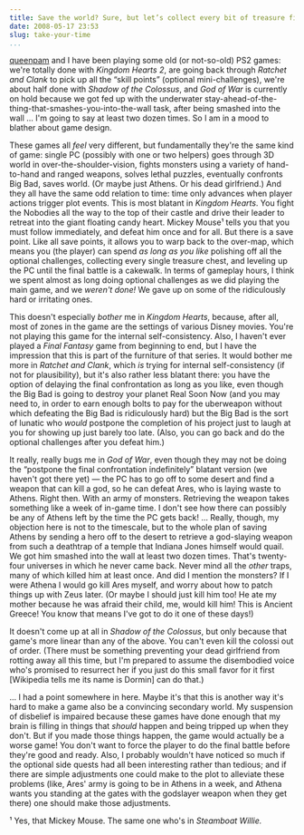 ```yaml
---
title: Save the world? Sure, but let’s collect every bit of treasure first.
date: 2008-05-17 23:53
slug: take-your-time
...
```


[queenpam](https://queenpam.livejournal.com/) and I have been playing
some old (or not-so-old) PS2 games: we're totally done with *Kingdom
Hearts 2*, are going back through *Ratchet and Clank* to pick up all the
“skill points” (optional mini-challenges), we're about half done with
*Shadow of the Colossus*, and *God of War* is currently on hold because
we got fed up with the underwater
stay-ahead-of-the-thing-that-smashes-you-into-the-wall task, after being
smashed into the wall ... I'm going to say at least two dozen times. So
I am in a mood to blather about game design.

These games all *feel* very different, but fundamentally they're the
same kind of game: single PC (possibly with one or two helpers) goes
through 3D world in over-the-shoulder-vision, fights monsters using a
variety of hand-to-hand and ranged weapons, solves lethal puzzles,
eventually confronts Big Bad, saves world. (Or maybe just Athens. Or his
dead girlfriend.) And they all have the same odd relation to time: time
only advances when player actions trigger plot events. This is most
blatant in *Kingdom Hearts*. You fight the Nobodies all the way to the
top of their castle and drive their leader to retreat into the giant
floating candy heart. Mickey Mouse¹ tells you that you must follow
immediately, and defeat him once and for all. But there is a save point.
Like all save points, it allows you to warp back to the over-map, which
means you (the player) can spend *as long as you like* polishing off all
the optional challenges, collecting every single treasure chest, and
leveling up the PC until the final battle is a cakewalk. In terms of
gameplay hours, I think we spent almost as long doing optional
challenges as we did playing the main game, and we *weren't done!* We
gave up on some of the ridiculously hard or irritating ones.

This doesn't especially *bother* me in *Kingdom Hearts*, because, after
all, most of zones in the game are the settings of various Disney
movies. You're not playing this game for the internal self-consistency.
Also, I haven't ever played a *Final Fantasy* game from beginning to
end, but I have the impression that this is part of the furniture of
that series. It would bother me more in *Ratchet and Clank*, which *is*
trying for internal self-consistency (if not for plausibility), but it's
also rather less blatant there: you have the option of delaying the
final confrontation as long as you like, even though the Big Bad is
going to destroy your planet Real Soon Now (and you may need to, in
order to earn enough bolts to pay for the uberweapon without which
defeating the Big Bad is ridiculously hard) but the Big Bad is the sort
of lunatic who *would* postpone the completion of his project just to
laugh at you for showing up just barely too late. (Also, you can go back
and do the optional challenges after you defeat him.)

It really, really bugs me in *God of War*, even though they may not be
doing the “postpone the final confrontation indefinitely” blatant
version (we haven't got there yet) — the PC has to go off to some desert
and find a weapon that can kill a god, so he can defeat Ares, who is
laying waste to Athens. Right then. With an army of monsters. Retrieving
the weapon takes something like a week of in-game time. I don't see how
there can possibly be any of Athens left by the time the PC gets back!
... Really, though, my objection here is not to the timescale, but to
the whole plan of saving Athens by sending a hero off to the desert to
retrieve a god-slaying weapon from such a deathtrap of a temple that
Indiana Jones himself would quail. We got him smashed into the wall at
least two dozen times. That's twenty-four universes in which he never
came back. Never mind all the *other* traps, many of which killed him at
least once. And did I mention the monsters? If I were Athena I would go
kill Ares myself, and worry about how to patch things up with Zeus
later. (Or maybe I should just kill him too! He ate my mother because he
was afraid their child, me, would kill him! This is Ancient Greece! You
know that means I've got to do it one of these days!)

It doesn't come up at all in *Shadow of the Colossus*, but only because
that game's more linear than any of the above. You can't even kill the
colossi out of order. (There must be something preventing your dead
girlfriend from rotting away all this time, but I'm prepared to assume
the disembodied voice who's promised to resurrect her if you just do
this small favor for it first [Wikipedia tells me its name is Dormin]
can do that.)

... I had a point somewhere in here. Maybe it's that this is another way
it's hard to make a game also be a convincing secondary world. My
suspension of disbelief is impaired because these games have done enough
that my brain is filling in things that *should* happen and being
tripped up when they don't. But if you made those things happen, the
game would actually be a worse game! You don't want to force the player
to do the final battle before they're good and ready. Also, I probably
wouldn't have noticed so much if the optional side quests had all been
interesting rather than tedious; and if there are simple adjustments one
could make to the plot to alleviate these problems (like, Ares' army is
going to be in Athens in a week, and Athena wants you standing at the
gates with the godslayer weapon when they get there) one should make
those adjustments.

¹ Yes, that Mickey Mouse. The same one who's in *Steamboat Willie.*
